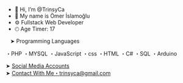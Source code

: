 - 👋 Hi, I’m @TrinsyCa
- 👤 My name is Ömer İslamoğlu
- ⚙ Fullstack Web Developer
- 🕙︎ Age Timer: 17

&nbsp;&nbsp;&nbsp;➤ Programming Languages<br>

・PHP
・MYSQL
・JavaScript
・css
・HTML
・C#
・SQL
・Arduino

➤ <a href="https://trinsyca.bistbilisim.com">Social Media Accounts</a><br>
➤ <a href="https://mail.google.com/mail/u/0/#inbox?compose=CllgCJNrdZHCpDsKWSCHjSqXRCwKQtbsMhVJNgHpBZdrkwqRsHQpnJSGGvbZPkvVgSHCRzpPHxV">Contact With Me・trinsyca@gmail.com</a>
